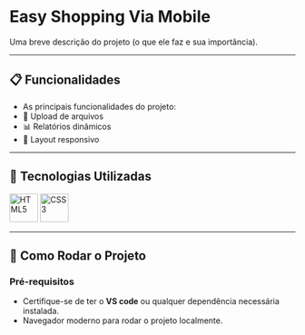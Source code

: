 # Easy Shopping Via Mobile
Uma breve descrição do projeto (o que ele faz e sua importância).

---

## 📋 Funcionalidades
  - As principais funcionalidades do projeto:
  - 📂 Upload de arquivos
  - 📊 Relatórios dinâmicos
  - 📱 Layout responsivo

---

## 🚀 Tecnologias Utilizadas
[<img src="https://cdn.jsdelivr.net/gh/devicons/devicon/icons/html5/html5-original.svg" alt="HTML5" width="50" height="50"/>](https://developer.mozilla.org/pt-BR/docs/Web/HTML)
[<img src="https://cdn.jsdelivr.net/gh/devicons/devicon/icons/css3/css3-original.svg" alt="CSS3" width="50" height="50"/>](https://developer.mozilla.org/pt-BR/docs/Web/CSS)




---

## 🔧 Como Rodar o Projeto

### Pré-requisitos
- Certifique-se de ter o **VS code** ou qualquer dependência necessária instalada.
- Navegador moderno para rodar o projeto localmente.

